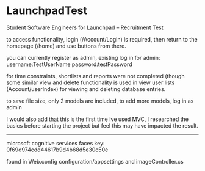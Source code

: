 # LaunchpadTest
Student Software Engineers for Launchpad – Recruitment Test


to access functionality, login (/Account/Login) is required, then return to the homepage (/home) and use buttons from there.

you can currently register as admin, existing log in for admin:
username:TestUserName
password:testPassword

for time constraints, shortlists and reports were not completed (though some similar view and delete functionality is used in view user lists (Account/userIndex) for viewing and deleting database entries.

to save file size, only 2 models are included, to add more models, log in as admin

I would also add that this is the first time Ive used MVC, I researched the basics before starting the project but feel this may have impacted the result.
_______________________________________
microsoft cognitive services faces key:
0f69d974cdd44617b9d4b68d5e30c50e

found in Web.config configuration/appsettings
and imageController.cs


